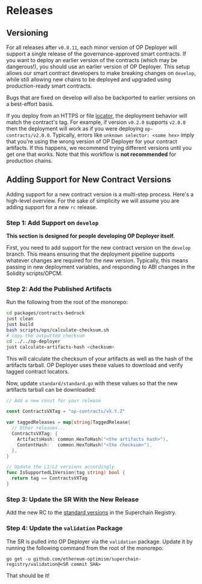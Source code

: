 # Releases

## Versioning

For all releases after `v0.0.11`, each minor version of OP Deployer will support a single release of the
governance-approved smart contracts. If you want to deploy an earlier version of the contracts (which may be
dangerous!), you should use an earlier version of OP Deployer. This setup allows our smart contract developers to make
breaking changes on `develop`, while still allowing new chains to be deployed and upgraded using production-ready smart
contracts.

Bugs that are fixed on develop will also be backported to earlier versions on a best-effort basis.

If you deploy from an HTTPS or file [locator](./artifacts-locators.md), the deployment behavior will match the
contract's tag. For example, if version `v0.2.0` supports `v2.0.0` then the deployment will work as if you were
deploying `op-contracts/v2.0.0`. Typically, errors like `unknown selector: <some hex>` imply that you're using the wrong
version of OP Deployer for your contract artifacts. If this happens, we recommend trying different versions until you
get one that works. Note that this workflow is **not recommended** for production chains.

[releases]: https://github.com/ethereum-optimism/optimism/releases

## Adding Support for New Contract Versions

Adding support for a new contract version is a multi-step process. Here's a high-level overview. For the sake of
simplicity we will assume you are adding support for a new `rc` release.

### Step 1: Add Support on `develop`

**This section is designed for people developing OP Deployer itself.**

First, you need to add support for the new contract version on the `develop` branch. This means ensuring that the
deployment pipeline supports whatever changes are required for the new version. Typically, this means passing in new
deployment variables, and responding to ABI changes in the Solidity scripts/OPCM.

### Step 2: Add the Published Artifacts

Run the following from the root of the monorepo:

```bash
cd packages/contracts-bedrock
just clean
just build
bash scripts/ops/calculate-checksum.sh
# copy the outputted checksum
cd ../../op-deployer
just calculate-artifacts-hash <checksum>
```

This will calculate the checksum of your artifacts as well as the hash of the artifacts tarball. OP Deployer uses
these values to download and verify tagged contract locators.

Now, update `standard/standard.go` with these values so that the new artifacts tarball can be downloaded:

```go
// Add a new const for your release

const ContractsVXTag = "op-contracts/vX.Y.Z"

var taggedReleases = map[string]TaggedRelease{
  // Other releases...
  ContractsVXTag: {
    ArtifactsHash: common.HexToHash("<the artifacts hash>"),
    ContentHash:   common.HexToHash("<the checksum>"),
  },
}

// Update the L1/L2 versions accordingly
func IsSupportedL1Version(tag string) bool {
  return tag == ContractsVXTag
}
```

### Step 3: Update the SR With the New Release

Add the new RC to the [standard versions][std-vers] in the Superchain Registry.

[std-vers]: https://github.com/ethereum-optimism/superchain-registry/tree/main/validation/standard

### Step 4: Update the `validation` Package

The SR is pulled into OP Deployer via the `validation` package. Update it by running the following command from the
root of the monorepo:

```shell
go get -u github.com/ethereum-optimism/superchain-registry/validation@<SR commit SHA>
```

That should be it!